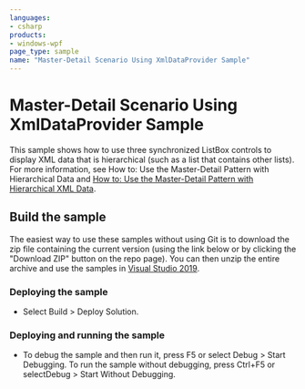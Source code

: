 ```yaml
---
languages:
- csharp
products:
- windows-wpf
page_type: sample
name: "Master-Detail Scenario Using XmlDataProvider Sample"
---
```


# Master-Detail Scenario Using XmlDataProvider Sample
This sample shows how to use three synchronized ListBox controls to display XML data that is hierarchical (such as a list that contains other lists). For more information, see How to: Use the Master-Detail Pattern with Hierarchical Data and [How to: Use the Master-Detail Pattern with Hierarchical XML Data](https://msdn.microsoft.com/en-us/library/vstudio/ms742531.aspx).

## Build the sample
The easiest way to use these samples without using Git is to download the zip file containing the current version (using the link below or by clicking the "Download ZIP" button on the repo page). You can then unzip the entire archive and use the samples in [Visual Studio 2019](https://www.visualstudio.com/wpf-vs).

### Deploying the sample
- Select Build > Deploy Solution. 

### Deploying and running the sample
- To debug the sample and then run it, press F5 or select Debug >  Start Debugging. To run the sample without debugging, press Ctrl+F5 or selectDebug > Start Without Debugging. 


